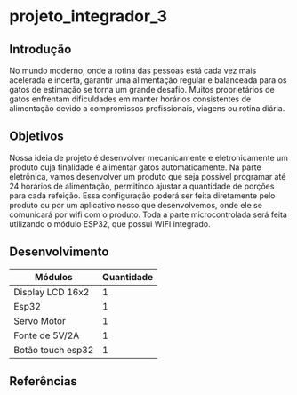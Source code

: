 # projeto_integrador_3

## Introdução

No mundo moderno, onde a rotina das pessoas está cada vez mais acelerada e incerta, garantir uma alimentação regular e balanceada para os gatos de estimação se torna um grande desafio. 
Muitos proprietários de gatos enfrentam dificuldades em manter horários consistentes de alimentação devido a compromissos profissionais, viagens ou rotina diária. 

## Objetivos

Nossa ideia de projeto é desenvolver mecanicamente e eletronicamente um produto cuja finalidade é alimentar gatos automaticamente.
Na parte eletrônica, vamos desenvolver um produto que seja possível programar até 24 horários de alimentação, permitindo ajustar a quantidade de porções para cada refeição.
Essa configuração poderá ser feita diretamente pelo produto ou por um aplicativo nosso que desenvolvemos, onde ele se comunicará por wifi com o produto.
Toda a parte microcontrolada será feita utilizando o módulo ESP32, que possui WIFI integrado. 

## Desenvolvimento


|    Módulos       |  Quantidade   |
| -------------    | ------------- |
| Display LCD 16x2 |       1       |
|     Esp32        |       1       |
|  Servo Motor     |       1       |
| Fonte de 5V/2A   |       1       |
|Botão touch esp32 |       1       |







## Referências


